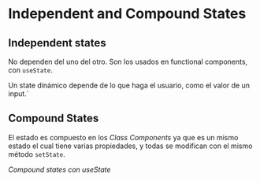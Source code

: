 # Independent and Compound States

## Independent states

No dependen del uno del otro. Son los usados en functional components, con `useState`.

Un state dinámico depende de lo que haga el usuario, como el valor de un input.`

## Compound States

El estado es compuesto en los _Class Components_ ya que es un mismo estado el cual tiene varias propiedades, y todas se modifican con el mismo método `setState`.

_Compound states con useState_

